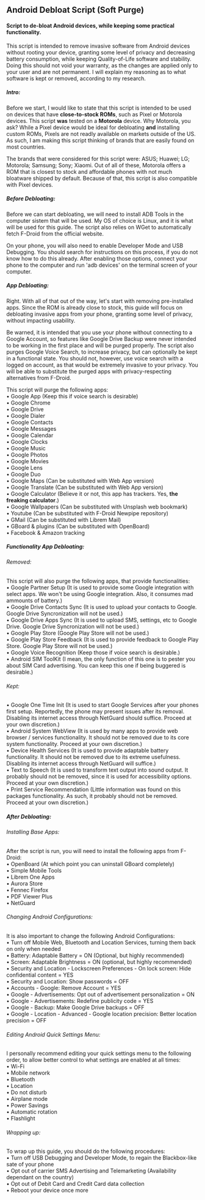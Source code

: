 ## Android Debloat Script (Soft Purge)
#### Script to de-bloat Android devices, while keeping some practical functionality.

This script is intended to remove invasive software from Android devices without rooting your device, granting some level of privacy and decreasing battery consumption, while keeping Quality-of-Life software and stability. Doing this should not void your warranty, as the changes are applied only to your user and are not permanent. I will explain my reasoning as to what software is kept or removed, according to my research.

##### Intro:
Before we start, I would like to state that this script is intended to be used on devices that have **close-to-stock ROMs**, such as Pixel or Motorola devices. This script **was** tested on a **Motorola** device. Why Motorola, you ask? While a Pixel device would be ideal for debloating **and** installing custom ROMs, Pixels are not readly available on markets outside of the US. As such, I am making this script thinking of brands that are easily found on most countries.

The brands that were considered for this script were: ASUS; Huawei; LG; Motorola; Samsung; Sony; Xiaomi. Out of all of these, Motorola offers a ROM that is closest to stock and affordable phones with not much bloatware shipped by default. Because of that, this script is also compatible with Pixel devices.

##### Before Debloating:
Before we can start debloating, we will need to install ADB Tools in the computer sistem that will be used. My OS of choice is Linux, and it is what will be used for this guide. The script also relies on WGet to automatically fetch F-Droid from the official website.

On your phone, you will also need to enable Developer Mode and USB Debugging. You should search for instructions on this process, if you do not know how to do this already. After enabling those options, connect your phone to the computer and run 'adb devices' on the terminal screen of your computer.

##### App Debloating:
Right. With all of that out of the way, let's start with removing pre-installed apps. Since the ROM is already close to stock, this guide will focus on debloating invasive apps from your phone, granting some level of privacy, without impacting usability.

Be warned, it is intended that you use your phone without connecting to a Google Account, so features like Google Drive Backup were never intended to be working in the first place and will be purged properly. The script also purges Google Voice Search, to increase privacy, but can optionally be kept in a functional state. You should not, however, use voice search with a logged on account, as that would be extremely invasive to your privacy. You will be able to substitute the purged apps with privacy-respecting alternatives from F-Droid.

This script will purge the following apps: \
• Google App (Keep this if voice search is desirable) \
• Google Chrome \
• Google Drive \
• Google Dialer \
• Google Contacts \
• Google Messages \
• Google Calendar \
• Google Clocks \
• Google Music \
• Google Photos \
• Google Movies \
• Google Lens \
• Google Duo \
• Google Maps (Can be substituted with Web App version) \
• Google Translate (Can be substituted with Web App version) \
• Google Calculator (Believe it or not, this app has trackers. Yes, **the freaking calculator**.) \
• Google Wallpapers (Can be substituted with Unsplash web bookmark) \
• Youtube (Can be substituted with F-Droid Newpipe repository) \
• GMail (Can be substituted with Librem Mail) \
• GBoard & plugins (Can be substituted with OpenBoard) \
• Facebook & Amazon tracking

##### Functionality App Debloating:
###### Removed:
This script will also purge the following apps, that provide functionalities: \
• Google Partner Setup (It is used to provide some Google integration with select apps. We won't be using Google integration. Also, it consumes mad ammounts of battery.) \
• Google Drive Contacts Sync (It is used to upload your contacts to Google. Google Drive Syncronization will not be used.) \
• Google Drive Apps Sync (It is used to upload SMS, settings, etc to Google Drive. Google Drive Syncronization will not be used.) \
• Google Play Store (Google Play Store will not be used.) \
• Google Play Store Feedback (It is used to provide feedback to Google Play Store. Google Play Store will not be used.) \
• Google Voice Recognition (Keep those if voice search is desirable.) \
• Android SIM ToolKit (I mean, the only function of this one is to pester you about SIM Card advertising. You can keep this one if being buggered is desirable.)

###### Kept:
• Google One Time Init (It is used to start Google Services after your phones first setup. Reportedly, the phone may present issues after its removal. Disabling its internet access through NetGuard should suffice. Proceed at your own discretion.) \
• Android System WebView (It is used by many apps to provide web browser / services functionality. It should not be removed due to its core system functionality. Proceed at your own discretion.) \
• Device Health Services (It is used to provide adaptable battery functionality. It should not be removed due to its extreme usefulness. Disabling its internet access through NetGuard will suffice.) \
• Text to Speech (It is used to transform text output into sound output. It probably should not be removed, since it is used for accessibility options. Proceed at your own discretion.) \
• Print Service Recommendation (Little information was found on this packages functionality. As such, it probably should not be removed. Proceed at your own discretion.)

##### After Debloating:
###### Installing Base Apps:
After the script is run, you will need to install the following apps from F-Droid: \
• OpenBoard (At which point you can uninstall GBoard completely) \
• Simple Mobile Tools \
• Librem One Apps \
• Aurora Store \
• Fennec Firefox \
• PDF Viewer Plus \
• NetGuard

###### Changing Android Configurations:
It is also important to change the following Android Configurations: \
• Turn off Mobile Web, Bluetooth and Location Services, turning them back on only when needed \
• Battery: Adaptable Battery = ON (Optional, but highly recommended) \
• Screen: Adaptable Brightness = ON (optional, but highly recommended) \
• Security and Location - Lockscreen Preferences - On lock screen: Hide confidential content = YES \
• Security and Location: Show passwords = OFF \
• Accounts - Google: Remove Account = YES \
• Google - Advertisements: Opt out of advertisement personalization = ON \
• Google - Advertisements: Redefine publicity code = YES \
• Google - Backup: Make Google Drive backups = OFF \
• Google - Location - Advanced - Google location precision: Better location precision = OFF

###### Editing Android Quick Settings Menu:
I personally recommend editing your quick settings menu to the following order, to allow better control to what settings are enabled at all times: \
• Wi-Fi \
• Mobile network \
• Bluetooth \
• Location \
• Do not disturb \
• Airplane mode \
• Power Savings \
• Automatic rotation \
• Flashlight

###### Wrapping up:
To wrap up this guide, you should do the following procedures: \
• Turn off USB Debugging and Developer Mode, to regain the Blackbox-like sate of your phone \
• Opt out of carrier SMS Advertising and Telemarketing (Availability dependant on the country) \
• Opt out of Debit Card and Credit Card data collection \
• Reboot your device once more
